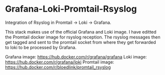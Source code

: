 # Grafana-Loki-Promtail-Rsyslog
Integration of Rsyslog in Promtail -> Loki -> Grafana. 

This stack makes use of the official Grafana and Loki image.
I have editted the Promtail docker image for rsyslog reception. The rsyslog messages then get tagged and sent to the promtail socket from where they get forwarded to loki to be processed by Grafana. 

Grafana image:  https://hub.docker.com/r/grafana/grafana
Loki image: https://hub.docker.com/r/grafana/loki
Promtail image: https://hub.docker.com/r/bloedlink/promtail_rsyslog
